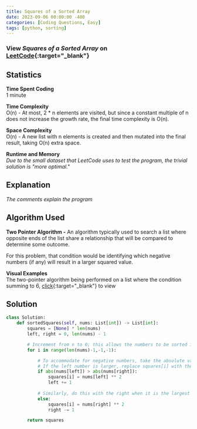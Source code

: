 ```yaml
---
title: Squares of a Sorted Array
date: 2023-09-06 00:00:00 -400
categories: [Coding Questions, Easy]
tags: [python, sorting]
---
```


### View *Squares of a Sorted Array* on [LeetCode](https://leetcode.com/problems/squares-of-a-sorted-array/description/){:target="_blank"}  

## Statistics  

**Time Spent Coding**  
1 minute

**Time Complexity**  
O(n) - At most, 2 * n elements are visited, but since a constant multiple of n does not increase the growth rate, the final time complexity is O(n).

**Space Complexity**  
O(n) - A new list with n elements is created and then mutated into the final result, taking O(n) extra space.

**Runtime and Memory**  
_Due to the small dataset that LeetCode uses to test the program, the trivial solution is "more optimal."_

## Explanation  
_The comments explain the program_

## Algorithm Used

**Two Pointer Algorithm -** An algorithm typically used to search a list where opposite ends of the list share a relationship that will be compared to determine some outcome.

For this problem, that condition would be identifying which negative numbers (if any) will result in a larger squared value.

**Visual Examples**  
The two-pointer algorithm being performed on a list where the condition summing to 6, [click](https://usblog.teamblind.com/wp-content/uploads/2022/06/Two-Pointers-Coding-Interview-Problem.png){:target="_blank"} to view


## Solution  

```python
class Solution:
    def sortedSquares(self, nums: List[int]) -> List[int]:
        squares = [None] * len(nums)
        left, right = 0, len(nums) - 1

        # Increment from n to 0; this allows the numbers to be sorted in increasing order
        for i in range(len(nums)-1,-1,-1):

            # To accommodate for negative numbers, take the absolute values of both ends
            # If the left number is larger, replace squares[i] with the left number and increment left
            if abs(nums[left]) > abs(nums[right]):
                squares[i] = nums[left] ** 2
                left += 1
            
            # Similarly, do this with the right when it is the largest number
            else:
                squares[i] = nums[right] ** 2
                right -= 1

        return squares
```